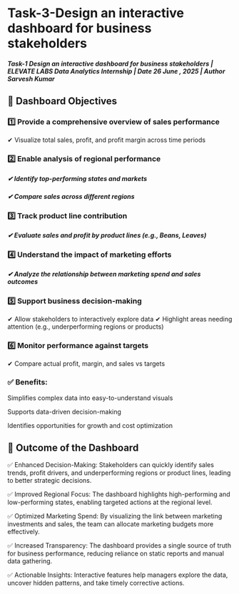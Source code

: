 
# Task-3-Design an interactive dashboard for business stakeholders
##### Task-1 Design an interactive dashboard for business stakeholders | ELEVATE LABS Data  Analytics Internship | Date 26 June , 2025 | Author Sarvesh Kumar



## 🎯 Dashboard Objectives
### 1️⃣ Provide a comprehensive overview of sales performance
✔ Visualize total sales, profit, and profit margin across time periods

### 2️⃣ Enable analysis of regional performance
##### ✔ Identify top-performing states and markets
##### ✔ Compare sales across different regions

### 3️⃣ Track product line contribution
##### ✔ Evaluate sales and profit by product lines (e.g., Beans, Leaves)

### 4️⃣ Understand the impact of marketing efforts
##### ✔ Analyze the relationship between marketing spend and sales outcomes

### 5️⃣ Support business decision-making
✔ Allow stakeholders to interactively explore data
✔ Highlight areas needing attention (e.g., underperforming regions or products)

### 6️⃣ Monitor performance against targets
✔ Compare actual profit, margin, and sales vs targets

### ✅ Benefits:

Simplifies complex data into easy-to-understand visuals

Supports data-driven decision-making

Identifies opportunities for growth and cost optimization

## 🌟 Outcome of the Dashboard
✅ Enhanced Decision-Making:
Stakeholders can quickly identify sales trends, profit drivers, and underperforming regions or product lines, leading to better strategic decisions.

✅ Improved Regional Focus:
The dashboard highlights high-performing and low-performing states, enabling targeted actions at the regional level.

✅ Optimized Marketing Spend:
By visualizing the link between marketing investments and sales, the team can allocate marketing budgets more effectively.

✅ Increased Transparency:
The dashboard provides a single source of truth for business performance, reducing reliance on static reports and manual data gathering.

✅ Actionable Insights:
Interactive features help managers explore the data, uncover hidden patterns, and take timely corrective actions.



